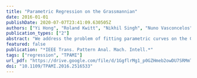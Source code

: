 ```yaml
---
title: "Parametric Regression on the Grassmannian"
date: 2016-01-01
publishDate: 2020-07-07T23:41:09.630505Z
authors: ["Yi Hong", "Roland Kwitt", "Nikhil Singh", "Nuno Vasconcelos", "Marc Niethammer"]
publication_types: ["2"]
abstract: "We address the problem of fitting parametric curves on the Grassmann manifold for the purpose of intrinsic parametric regression. As customary in the literature, we start from the energy minimization formulation of linear least-squares in Euclidean spaces and generalize this concept to general nonflat Riemannian manifolds, following an optimal-control point of view. We then specialize this idea to the Grassmann manifold and demonstrate that it yields a simple, extensible and easy-to-implement solution to the parametric regression problem. In fact, it allows us to extend the basic geodesic model to (1) a “time-warped” variant and (2) cubic splines. We demonstrate the utility of the proposed solution on different vision problems, such as shape regression as a function of age, trafficspeed estimation and crowd-counting from surveillance video clips. Most notably, these problems can be conveniently solved within the same framework without any specifically-tailored steps along the processing pipeline."
featured: false
publication: "*IEEE Trans. Pattern Anal. Mach. Intell.*"
tags: ["regression", "TPAMI"]
url_pdf: "https://drive.google.com/file/d/1GgflrMg1_p0GZHmeb2owDU7SRMmTiNZp"
doi: "10.1109/TPAMI.2016.2516533"
---
```


